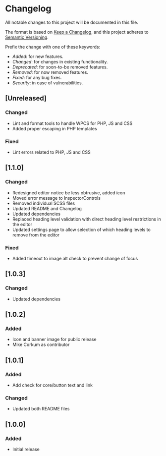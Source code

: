 # Changelog

All notable changes to this project will be documented in this file.

The format is based on [Keep a Changelog](https://keepachangelog.com/en/1.0.0/),
and this project adheres to [Semantic Versioning](https://semver.org/spec/v2.0.0.html).

Prefix the change with one of these keywords:

- _Added_: for new features.
- _Changed_: for changes in existing functionality.
- _Deprecated_: for soon-to-be removed features.
- _Removed_: for now removed features.
- _Fixed_: for any bug fixes.
- _Security_: in case of vulnerabilities.

## [Unreleased]

### Changed

- Lint and format tools to handle WPCS for PHP, JS and CSS
- Added proper escaping in PHP templates

### Fixed

- Lint errors related to PHP, JS and CSS

## [1.1.0]

### Changed

- Redesigned editor notice be less obtrusive, added icon
- Moved error message to InspectorControls
- Removed individual SCSS files
- Updated README and Changelog
- Updated dependencies
- Replaced heading level validation with direct heading level restrictions in the editor
- Updated settings page to allow selection of which heading levels to remove from the editor

### Fixed

- Added timeout to image alt check to prevent change of focus

## [1.0.3]

### Changed

- Updated dependencies

## [1.0.2]

### Added

- Icon and banner image for public release
- Mike Corkum as contributor

## [1.0.1]

### Added

- Add check for core/button text and link

### Changed

- Updated both README files

## [1.0.0]

### Added

- Initial release
